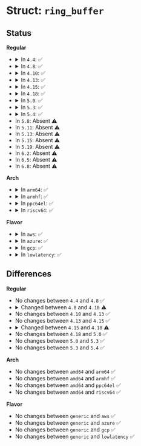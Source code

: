 # Struct: <code>ring_buffer</code>

## Status
<b>Regular</b>
<ul>
<li>
<details>
<summary>In <code>4.4</code>: ✅</summary>

```c
struct ring_buffer {
    unsigned int flags;
    int cpus;
    atomic_t record_disabled;
    atomic_t resize_disabled;
    cpumask_var_t cpumask;
    struct lock_class_key *reader_lock_key;
    struct mutex mutex;
    struct ring_buffer_per_cpu **buffers;
    struct notifier_block cpu_notify;
    u64 (*clock)();
    struct rb_irq_work irq_work;
};
```
</details>
</li>
<li>
<details>
<summary>In <code>4.8</code>: ✅</summary>

```c
struct ring_buffer {
    unsigned int flags;
    int cpus;
    atomic_t record_disabled;
    atomic_t resize_disabled;
    cpumask_var_t cpumask;
    struct lock_class_key *reader_lock_key;
    struct mutex mutex;
    struct ring_buffer_per_cpu **buffers;
    struct notifier_block cpu_notify;
    u64 (*clock)();
    struct rb_irq_work irq_work;
};
```
</details>
</li>
<li>
<details>
<summary>In <code>4.10</code>: ✅</summary>

```c
struct ring_buffer {
    unsigned int flags;
    int cpus;
    atomic_t record_disabled;
    atomic_t resize_disabled;
    cpumask_var_t cpumask;
    struct lock_class_key *reader_lock_key;
    struct mutex mutex;
    struct ring_buffer_per_cpu **buffers;
    struct hlist_node node;
    u64 (*clock)();
    struct rb_irq_work irq_work;
};
```
</details>
</li>
<li>
<details>
<summary>In <code>4.13</code>: ✅</summary>

```c
struct ring_buffer {
    unsigned int flags;
    int cpus;
    atomic_t record_disabled;
    atomic_t resize_disabled;
    cpumask_var_t cpumask;
    struct lock_class_key *reader_lock_key;
    struct mutex mutex;
    struct ring_buffer_per_cpu **buffers;
    struct hlist_node node;
    u64 (*clock)();
    struct rb_irq_work irq_work;
};
```
</details>
</li>
<li>
<details>
<summary>In <code>4.15</code>: ✅</summary>

```c
struct ring_buffer {
    unsigned int flags;
    int cpus;
    atomic_t record_disabled;
    atomic_t resize_disabled;
    cpumask_var_t cpumask;
    struct lock_class_key *reader_lock_key;
    struct mutex mutex;
    struct ring_buffer_per_cpu **buffers;
    struct hlist_node node;
    u64 (*clock)();
    struct rb_irq_work irq_work;
};
```
</details>
</li>
<li>
<details>
<summary>In <code>4.18</code>: ✅</summary>

```c
struct ring_buffer {
    unsigned int flags;
    int cpus;
    atomic_t record_disabled;
    atomic_t resize_disabled;
    cpumask_var_t cpumask;
    struct lock_class_key *reader_lock_key;
    struct mutex mutex;
    struct ring_buffer_per_cpu **buffers;
    struct hlist_node node;
    u64 (*clock)();
    struct rb_irq_work irq_work;
    bool time_stamp_abs;
};
```
</details>
</li>
<li>
<details>
<summary>In <code>5.0</code>: ✅</summary>

```c
struct ring_buffer {
    unsigned int flags;
    int cpus;
    atomic_t record_disabled;
    atomic_t resize_disabled;
    cpumask_var_t cpumask;
    struct lock_class_key *reader_lock_key;
    struct mutex mutex;
    struct ring_buffer_per_cpu **buffers;
    struct hlist_node node;
    u64 (*clock)();
    struct rb_irq_work irq_work;
    bool time_stamp_abs;
};
```
</details>
</li>
<li>
<details>
<summary>In <code>5.3</code>: ✅</summary>

```c
struct ring_buffer {
    unsigned int flags;
    int cpus;
    atomic_t record_disabled;
    atomic_t resize_disabled;
    cpumask_var_t cpumask;
    struct lock_class_key *reader_lock_key;
    struct mutex mutex;
    struct ring_buffer_per_cpu **buffers;
    struct hlist_node node;
    u64 (*clock)();
    struct rb_irq_work irq_work;
    bool time_stamp_abs;
};
```
</details>
</li>
<li>
<details>
<summary>In <code>5.4</code>: ✅</summary>

```c
struct ring_buffer {
    unsigned int flags;
    int cpus;
    atomic_t record_disabled;
    atomic_t resize_disabled;
    cpumask_var_t cpumask;
    struct lock_class_key *reader_lock_key;
    struct mutex mutex;
    struct ring_buffer_per_cpu **buffers;
    struct hlist_node node;
    u64 (*clock)();
    struct rb_irq_work irq_work;
    bool time_stamp_abs;
};
```
</details>
</li>
<li>
In <code>5.8</code>: Absent ⚠️
</li>
<li>
In <code>5.11</code>: Absent ⚠️
</li>
<li>
In <code>5.13</code>: Absent ⚠️
</li>
<li>
In <code>5.15</code>: Absent ⚠️
</li>
<li>
In <code>5.19</code>: Absent ⚠️
</li>
<li>
In <code>6.2</code>: Absent ⚠️
</li>
<li>
In <code>6.5</code>: Absent ⚠️
</li>
<li>
In <code>6.8</code>: Absent ⚠️
</li>
</ul>
<b>Arch</b>
<ul>
<li>
<details>
<summary>In <code>arm64</code>: ✅</summary>

```c
struct ring_buffer {
    unsigned int flags;
    int cpus;
    atomic_t record_disabled;
    atomic_t resize_disabled;
    cpumask_var_t cpumask;
    struct lock_class_key *reader_lock_key;
    struct mutex mutex;
    struct ring_buffer_per_cpu **buffers;
    struct hlist_node node;
    u64 (*clock)();
    struct rb_irq_work irq_work;
    bool time_stamp_abs;
};
```
</details>
</li>
<li>
<details>
<summary>In <code>armhf</code>: ✅</summary>

```c
struct ring_buffer {
    unsigned int flags;
    int cpus;
    atomic_t record_disabled;
    atomic_t resize_disabled;
    cpumask_var_t cpumask;
    struct lock_class_key *reader_lock_key;
    struct mutex mutex;
    struct ring_buffer_per_cpu **buffers;
    struct hlist_node node;
    u64 (*clock)();
    struct rb_irq_work irq_work;
    bool time_stamp_abs;
};
```
</details>
</li>
<li>
<details>
<summary>In <code>ppc64el</code>: ✅</summary>

```c
struct ring_buffer {
    unsigned int flags;
    int cpus;
    atomic_t record_disabled;
    atomic_t resize_disabled;
    cpumask_var_t cpumask;
    struct lock_class_key *reader_lock_key;
    struct mutex mutex;
    struct ring_buffer_per_cpu **buffers;
    struct hlist_node node;
    u64 (*clock)();
    struct rb_irq_work irq_work;
    bool time_stamp_abs;
};
```
</details>
</li>
<li>
<details>
<summary>In <code>riscv64</code>: ✅</summary>

```c
struct ring_buffer {
    unsigned int flags;
    int cpus;
    atomic_t record_disabled;
    atomic_t resize_disabled;
    cpumask_var_t cpumask;
    struct lock_class_key *reader_lock_key;
    struct mutex mutex;
    struct ring_buffer_per_cpu **buffers;
    struct hlist_node node;
    u64 (*clock)();
    struct rb_irq_work irq_work;
    bool time_stamp_abs;
};
```
</details>
</li>
</ul>
<b>Flavor</b>
<ul>
<li>
<details>
<summary>In <code>aws</code>: ✅</summary>

```c
struct ring_buffer {
    unsigned int flags;
    int cpus;
    atomic_t record_disabled;
    atomic_t resize_disabled;
    cpumask_var_t cpumask;
    struct lock_class_key *reader_lock_key;
    struct mutex mutex;
    struct ring_buffer_per_cpu **buffers;
    struct hlist_node node;
    u64 (*clock)();
    struct rb_irq_work irq_work;
    bool time_stamp_abs;
};
```
</details>
</li>
<li>
<details>
<summary>In <code>azure</code>: ✅</summary>

```c
struct ring_buffer {
    unsigned int flags;
    int cpus;
    atomic_t record_disabled;
    atomic_t resize_disabled;
    cpumask_var_t cpumask;
    struct lock_class_key *reader_lock_key;
    struct mutex mutex;
    struct ring_buffer_per_cpu **buffers;
    struct hlist_node node;
    u64 (*clock)();
    struct rb_irq_work irq_work;
    bool time_stamp_abs;
};
```
</details>
</li>
<li>
<details>
<summary>In <code>gcp</code>: ✅</summary>

```c
struct ring_buffer {
    unsigned int flags;
    int cpus;
    atomic_t record_disabled;
    atomic_t resize_disabled;
    cpumask_var_t cpumask;
    struct lock_class_key *reader_lock_key;
    struct mutex mutex;
    struct ring_buffer_per_cpu **buffers;
    struct hlist_node node;
    u64 (*clock)();
    struct rb_irq_work irq_work;
    bool time_stamp_abs;
};
```
</details>
</li>
<li>
<details>
<summary>In <code>lowlatency</code>: ✅</summary>

```c
struct ring_buffer {
    unsigned int flags;
    int cpus;
    atomic_t record_disabled;
    atomic_t resize_disabled;
    cpumask_var_t cpumask;
    struct lock_class_key *reader_lock_key;
    struct mutex mutex;
    struct ring_buffer_per_cpu **buffers;
    struct hlist_node node;
    u64 (*clock)();
    struct rb_irq_work irq_work;
    bool time_stamp_abs;
};
```
</details>
</li>
</ul>

## Differences
<b>Regular</b>
<ul>
<li>
No changes between <code>4.4</code> and <code>4.8</code> ✅
</li>
<li>
<details>
<summary>Changed between <code>4.8</code> and <code>4.10</code> ⚠️</summary>
<ul>
<li>
<b>Field added. </b>
<code>struct hlist_node node</code>
</li>
<li>
<b>Field removed. </b>
<code>struct notifier_block cpu_notify</code>
</li>
</ul>
</details>
</li>
<li>
No changes between <code>4.10</code> and <code>4.13</code> ✅
</li>
<li>
No changes between <code>4.13</code> and <code>4.15</code> ✅
</li>
<li>
<details>
<summary>Changed between <code>4.15</code> and <code>4.18</code> ⚠️</summary>
<ul>
<li>
<b>Field added. </b>
<code>bool time_stamp_abs</code>
</li>
</ul>
</details>
</li>
<li>
No changes between <code>4.18</code> and <code>5.0</code> ✅
</li>
<li>
No changes between <code>5.0</code> and <code>5.3</code> ✅
</li>
<li>
No changes between <code>5.3</code> and <code>5.4</code> ✅
</li>
</ul>
<b>Arch</b>
<ul>
<li>
No changes between <code>amd64</code> and <code>arm64</code> ✅
</li>
<li>
No changes between <code>amd64</code> and <code>armhf</code> ✅
</li>
<li>
No changes between <code>amd64</code> and <code>ppc64el</code> ✅
</li>
<li>
No changes between <code>amd64</code> and <code>riscv64</code> ✅
</li>
</ul>
<b>Flavor</b>
<ul>
<li>
No changes between <code>generic</code> and <code>aws</code> ✅
</li>
<li>
No changes between <code>generic</code> and <code>azure</code> ✅
</li>
<li>
No changes between <code>generic</code> and <code>gcp</code> ✅
</li>
<li>
No changes between <code>generic</code> and <code>lowlatency</code> ✅
</li>
</ul>
